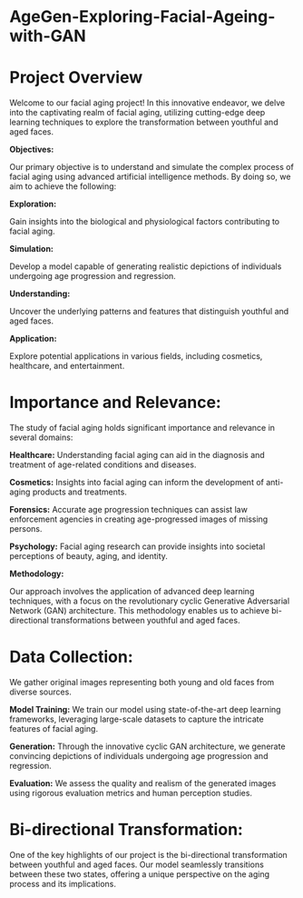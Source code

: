 # AgeGen-Exploring-Facial-Ageing-with-GAN

# **Project Overview**

Welcome to our facial aging project! In this innovative endeavor, we delve into the captivating realm of facial aging, utilizing cutting-edge deep learning techniques to explore the transformation between youthful and aged faces.

**Objectives:**

Our primary objective is to understand and simulate the complex process of facial aging using advanced artificial intelligence methods. By doing so, we aim to achieve the following:

**Exploration:** 

Gain insights into the biological and physiological factors contributing to facial aging.

**Simulation:**

Develop a model capable of generating realistic depictions of individuals undergoing age progression and regression.

**Understanding:** 

Uncover the underlying patterns and features that distinguish youthful and aged faces.

**Application:**

Explore potential applications in various fields, including cosmetics, healthcare, and entertainment.

# **Importance and Relevance:**

The study of facial aging holds significant importance and relevance in several domains:

**Healthcare:** Understanding facial aging can aid in the diagnosis and treatment of age-related conditions and diseases.

**Cosmetics:** Insights into facial aging can inform the development of anti-aging products and treatments.

**Forensics:** Accurate age progression techniques can assist law enforcement agencies in creating age-progressed images of missing persons.

**Psychology:** Facial aging research can provide insights into societal perceptions of beauty, aging, and identity.

**Methodology:**

Our approach involves the application of advanced deep learning techniques, with a focus on the revolutionary cyclic Generative Adversarial Network (GAN) architecture. This methodology enables us to achieve bi-directional transformations between youthful and aged faces.

# **Data Collection:**

We gather original images representing both young and old faces from diverse sources.

**Model Training:** We train our model using state-of-the-art deep learning frameworks, leveraging large-scale datasets to capture the intricate features of facial aging.

**Generation:** Through the innovative cyclic GAN architecture, we generate convincing depictions of individuals undergoing age progression and regression.

**Evaluation:** We assess the quality and realism of the generated images using rigorous evaluation metrics and human perception studies.

# **Bi-directional Transformation:**
One of the key highlights of our project is the bi-directional transformation between youthful and aged faces. Our model seamlessly transitions between these two states, offering a unique perspective on the aging process and its implications.

